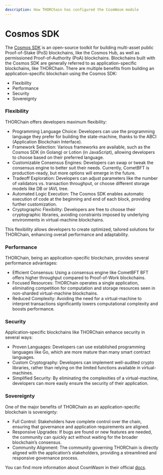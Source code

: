```yaml
---
description: How THORChain has configured the CosmWasm module
---
```


# Cosmos SDK

The [Cosmos SDK](https://github.com/cosmos/cosmos-sdk) is an open-source toolkit for building multi-asset public Proof-of-Stake (PoS) blockchains, like the Cosmos Hub, as well as permissioned Proof-of-Authority (PoA) blockchains. Blockchains built with the Cosmos SDK are generally referred to as application-specific blockchains, like THORChain. There are multiple benefits from building an application-specific blockchain using the Cosmos SDK:

* Flexibility
* Performance
* Security
* Sovereignty

### Flexibility

THORChain offers developers maximum flexibility:

* Programming Language Choice: Developers can use the programming language they prefer for building the state-machine, thanks to the ABCI (Application Blockchain Interface).
* Framework Selection: Various frameworks are available, such as the Cosmos SDK (in Golang) or Lotion (in JavaScript), allowing developers to choose based on their preferred language.
* Customizable Consensus Engines: Developers can swap or tweak the consensus engine to better suit their needs. Currently, CometBFT is production-ready, but more options will emerge in the future.
* Tradeoff Exploration: Developers can adjust parameters like the number of validators vs. transaction throughput, or choose different storage models like DB or IAVL tree.
* Automated Logic Execution: The Cosmos SDK enables automatic execution of code at the beginning and end of each block, providing further customization.
* Cryptographic Flexibility: Developers are free to choose their cryptographic libraries, avoiding constraints imposed by underlying environments in virtual-machine blockchains.

This flexibility allows developers to create optimized, tailored solutions for THORChain, enhancing overall performance and adaptability.

### Performance

THORChain, being an application-specific blockchain, provides several performance advantages:

* Efficient Consensus: Using a consensus engine like CometBFT BFT offers higher throughput compared to Proof-of-Work blockchains.
* Focused Resources: THORChain operates a single application, eliminating competition for computation and storage resources seen in non-sharded virtual-machine blockchains.
* Reduced Complexity: Avoiding the need for a virtual-machine to interpret transactions significantly lowers computational complexity and boosts performance.

### Security

Application-specific blockchains like THORChain enhance security in several ways:

* Proven Languages: Developers can use established programming languages like Go, which are more mature than many smart contract languages.
* Custom Cryptography: Developers can implement well-audited crypto libraries, rather than relying on the limited functions available in virtual-machines.
* Simplified Security: By eliminating the complexities of a virtual-machine, developers can more easily ensure the security of their application.

### Sovereignty

One of the major benefits of THORChain as an application-specific blockchain is sovereignty:

* Full Control: Stakeholders have complete control over the chain, ensuring that governance and application requirements are aligned.
* Responsive Upgrades: If bugs are found or new features are needed, the community can quickly act without waiting for the broader blockchain’s consensus.
* Community Alignment: The community governing THORChain is directly aligned with the application’s stakeholders, providing a streamlined and responsive governance process.



You can find more information about CosmWasm in their official [docs](https://docs.cosmos.network/).
